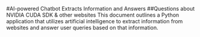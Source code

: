 #AI-powered Chatbot Extracts Information and Answers
##Questions about NVIDIA CUDA SDK & other websites
This document outlines a Python application that utilizes artificial intelligence to extract
information from websites and answer user queries based on that information.
